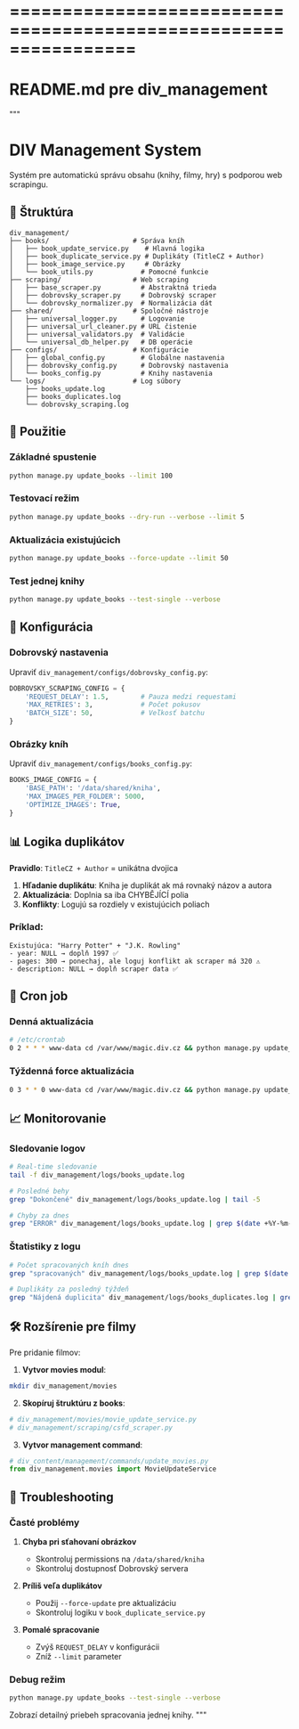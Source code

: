 # ================================================================

# README.md pre div_management

"""
# DIV Management System

Systém pre automatickú správu obsahu (knihy, filmy, hry) s podporou web scrapingu.

## 📁 Štruktúra

```
div_management/
├── books/                     # Správa kníh
│   ├── book_update_service.py    # Hlavná logika
│   ├── book_duplicate_service.py # Duplikáty (TitleCZ + Author)
│   ├── book_image_service.py     # Obrázky
│   └── book_utils.py            # Pomocné funkcie
├── scraping/                  # Web scraping
│   ├── base_scraper.py          # Abstraktná trieda
│   ├── dobrovsky_scraper.py     # Dobrovský scraper
│   └── dobrovsky_normalizer.py  # Normalizácia dát
├── shared/                    # Spoločné nástroje
│   ├── universal_logger.py      # Logovanie
│   ├── universal_url_cleaner.py # URL čistenie
│   ├── universal_validators.py  # Validácie
│   └── universal_db_helper.py   # DB operácie
├── configs/                   # Konfigurácie
│   ├── global_config.py         # Globálne nastavenia
│   ├── dobrovsky_config.py      # Dobrovský nastavenia
│   └── books_config.py          # Knihy nastavenia
└── logs/                      # Log súbory
    ├── books_update.log
    ├── books_duplicates.log
    └── dobrovsky_scraping.log
```

## 🚀 Použitie

### Základné spustenie
```bash
python manage.py update_books --limit 100
```

### Testovací režim
```bash
python manage.py update_books --dry-run --verbose --limit 5
```

### Aktualizácia existujúcich
```bash
python manage.py update_books --force-update --limit 50
```

### Test jednej knihy
```bash
python manage.py update_books --test-single --verbose
```

## 🔧 Konfigurácia

### Dobrovský nastavenia
Upraviť `div_management/configs/dobrovsky_config.py`:

```python
DOBROVSKY_SCRAPING_CONFIG = {
    'REQUEST_DELAY': 1.5,        # Pauza medzi requestami
    'MAX_RETRIES': 3,            # Počet pokusov
    'BATCH_SIZE': 50,            # Veľkosť batchu
}
```

### Obrázky kníh
Upraviť `div_management/configs/books_config.py`:

```python
BOOKS_IMAGE_CONFIG = {
    'BASE_PATH': '/data/shared/kniha',
    'MAX_IMAGES_PER_FOLDER': 5000,
    'OPTIMIZE_IMAGES': True,
}
```

## 📊 Logika duplikátov

**Pravidlo**: `TitleCZ + Author` = unikátna dvojica

1. **Hľadanie duplikátu**: Kniha je duplikát ak má rovnaký názov a autora
2. **Aktualizácia**: Doplnia sa iba CHYBĚJÍCÍ polia
3. **Konflikty**: Logujú sa rozdiely v existujúcich poliach

### Príklad:
```
Existujúca: "Harry Potter" + "J.K. Rowling"
- year: NULL → doplň 1997 ✅
- pages: 300 → ponechaj, ale loguj konflikt ak scraper má 320 ⚠️
- description: NULL → doplň scraper data ✅
```

## 🤖 Cron job

### Denná aktualizácia
```bash
# /etc/crontab
0 2 * * * www-data cd /var/www/magic.div.cz && python manage.py update_books --limit 200 >> /var/log/div_books.log 2>&1
```

### Týždenná force aktualizácia
```bash
0 3 * * 0 www-data cd /var/www/magic.div.cz && python manage.py update_books --force-update --limit 1000
```

## 📈 Monitorovanie

### Sledovanie logov
```bash
# Real-time sledovanie
tail -f div_management/logs/books_update.log

# Posledné behy
grep "Dokončené" div_management/logs/books_update.log | tail -5

# Chyby za dnes
grep "ERROR" div_management/logs/books_update.log | grep $(date +%Y-%m-%d)
```

### Štatistiky z logu
```bash
# Počet spracovaných kníh dnes
grep "spracovaných" div_management/logs/books_update.log | grep $(date +%Y-%m-%d) | tail -1

# Duplikáty za posledný týždeň
grep "Nájdená duplicita" div_management/logs/books_duplicates.log | grep -c $(date -d '7 days ago' +%Y-%m)
```

## 🛠️ Rozšírenie pre filmy

Pre pridanie filmov:

1. **Vytvor movies modul**:
```bash
mkdir div_management/movies
```

2. **Skopíruj štruktúru z books**:
```python
# div_management/movies/movie_update_service.py
# div_management/scraping/csfd_scraper.py
```

3. **Vytvor management command**:
```python
# div_content/management/commands/update_movies.py
from div_management.movies import MovieUpdateService
```

## 🐛 Troubleshooting

### Časté problémy

1. **Chyba pri sťahovaní obrázkov**
   - Skontroluj permissions na `/data/shared/kniha`
   - Skontroluj dostupnosť Dobrovský servera

2. **Príliš veľa duplikátov**
   - Použij `--force-update` pre aktualizáciu
   - Skontroluj logiku v `book_duplicate_service.py`

3. **Pomalé spracovanie**
   - Zvýš `REQUEST_DELAY` v konfigurácii
   - Zníž `--limit` parameter

### Debug režim
```bash
python manage.py update_books --test-single --verbose
```

Zobrazí detailný priebeh spracovania jednej knihy.
"""